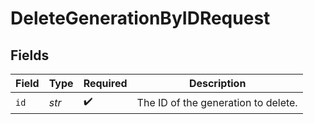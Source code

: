 # DeleteGenerationByIDRequest


## Fields

| Field                               | Type                                | Required                            | Description                         |
| ----------------------------------- | ----------------------------------- | ----------------------------------- | ----------------------------------- |
| `id`                                | *str*                               | :heavy_check_mark:                  | The ID of the generation to delete. |